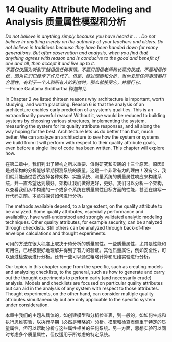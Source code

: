 14 Quality Attribute Modeling and Analysis 质量属性模型和分析
===

_Do not believe in anything simply because you have heard it . . . Do not believe in anything merely on the authority of your teachers and elders. Do not believe in traditions because they have been handed down for many generations. But after observation and analysis, when you find that anything agrees with reason and is conducive to the good and benefit of one and all, then accept it and live up to it._  
_不要仅仅因为听到了就相信任何事情。不要只相信老师和长辈的权威。不要相信传统，因为它们已经传了好几代了。但是，经过观察和分析，当你发现任何事情都符合理性，有利于一个人和所有人的利益时，那么就接受它，并履行它。_   
—Prince Gautama Siddhartha 释迦牟尼

In Chapter 2 we listed thirteen reasons why architecture is important, worth studying, and worth practicing. Reason 6 is that the analysis of an architecture enables early prediction of a system’s qualities. This is an extraordinarily powerful reason! Without it, we would be reduced to building systems by choosing various structures, implementing the system, measuring the system for its quality attribute responses, and all along the way hoping for the best. Architecture lets us do better than that, much better. We can analyze an architecture to see how the system or systems we build from it will perform with respect to their quality attribute goals, even before a single line of code has been written. This chapter will explore how.

在第二章中，我们列出了架构之所以重要、值得研究和实践的十三个原因。原因6是对架构的分析能够早期预测系统的质量。这是一个非常有力的理由！没有它，我们就只能通过尝试选择各种架构、实施系统、测量系统的质量属性响应来构建系统，并一直希望达到最好。架构让我们做得更好，更好。我们可以分析一个架构，以查看我们从中构建的一个或多个系统在质量属性目标方面的性能，甚至在编写一行代码之前。本章将探讨如何进行分析。

The methods available depend, to a large extent, on the quality attribute to be analyzed. Some quality attributes, especially performance and availability, have well-understood and strongly validated analytic modeling techniques. Other quality attributes, for example security, can be analyzed through checklists. Still others can be analyzed through back-of-the-envelope calculations and thought experiments.

可用的方法在很大程度上取决于待分析的质量属性。一些质量属性，尤其是性能和可用性，已经被很好地理解并得到了有力的验证。其他质量属性，例如安全性，可以通过检查表进行分析。还有一些可以通过粗略计算和思维实验进行分析。

Our topics in this chapter range from the specific, such as creating models and analyzing checklists, to the general, such as how to generate and carry out the thought experiments to perform early (and necessarily crude) analysis. Models and checklists are focused on particular quality attributes but can aid in the analysis of any system with respect to those attributes. Thought experiments, on the other hand, can consider multiple quality attributes simultaneously but are only applicable to the specific system under consideration.

本章中我们的主题从具体的，如创建模型和分析检查表，到一般的，如如何生成和执行思维实验，以执行早期（必然是粗略的）分析。模型和检查表侧重于特定的质量属性，但可以帮助分析与这些属性相关的任何系统。另一方面，思想实验可以同时考虑多个质量属性，但仅适用于所考虑的特定系统。
